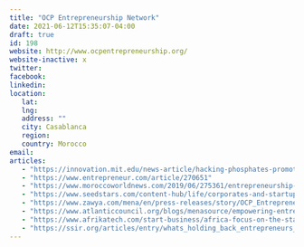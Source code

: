```yaml
---
title: "OCP Entrepreneurship Network"
date: 2021-06-12T15:35:07-04:00
draft: true
id: 198
website: http://www.ocpentrepreneurship.org/
website-inactive: x
twitter: 
facebook: 
linkedin: 
location: 
   lat: 
   lng: 
   address: ""
   city: Casablanca
   region: 
   country: Morocco
email: 
articles:
   - "https://innovation.mit.edu/news-article/hacking-phosphates-promote-innovative-entrepreneurship/"
   - "https://www.entrepreneur.com/article/270651"
   - "https://www.moroccoworldnews.com/2019/06/275361/entrepreneurship-morocco-economy-business"
   - "https://www.seedstars.com/content-hub/life/corporates-and-startups-morocco-worlds-apart-or-match-made-heaven/"
   - "https://www.zawya.com/mena/en/press-releases/story/OCP_Entrepreneurship_Network_Alliance_des_Hors_Cadres_OCP_and_Mowgli_Foundation_Celebrate_Success_of_Mentoring_Programme-ZAWYA20151111110736/"
   - "https://www.atlanticcouncil.org/blogs/menasource/empowering-entrepreneurship-in-morocco-and-beyond/"
   - "https://www.afrikatech.com/start-business/africa-focus-on-the-startup-morocco-association-springboard-to-student-entrepreneurship/"
   - "https://ssir.org/articles/entry/whats_holding_back_entrepreneurs_in_the_middle_east_and_north_africa"
---
```


